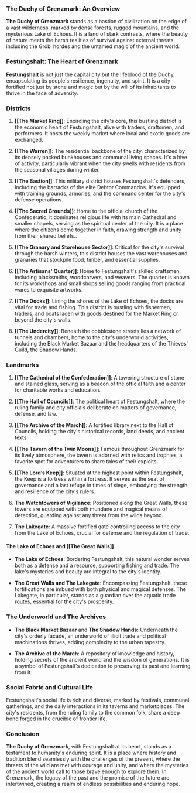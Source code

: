 ### The Duchy of Grenzmark: An Overview

**The Duchy of Grenzmark** stands as a bastion of civilization on the edge of a vast wilderness, marked by dense forests, rugged mountains, and the mysterious Lake of Echoes. It is a land of stark contrasts, where the beauty of nature meets the harsh realities of survival against external threats, including the Grobi hordes and the untamed magic of the ancient world.

### Festungshalt: The Heart of Grenzmark

**Festungshalt** is not just the capital city but the lifeblood of the Duchy, encapsulating its people's resilience, ingenuity, and spirit. It is a city fortified not just by stone and magic but by the will of its inhabitants to thrive in the face of adversity.

### Districts

1. **[[The Market Ring]]**: Encircling the city's core, this bustling district is the economic heart of Festungshalt, alive with traders, craftsmen, and performers. It hosts the weekly market where local and exotic goods are exchanged.
    
2. **[[The Warren]]**: The residential backbone of the city, characterized by its densely packed bunkhouses and communal living spaces. It's a hive of activity, particularly vibrant when the city swells with residents from the seasonal villages during winter.
    
3. **[[The Bastion]]**: This military district houses Festungshalt's defenders, including the barracks of the elite Debtor Commandos. It's equipped with training grounds, armories, and the command center for the city's defense operations.
    
4. **[[The Sacred Grounds]]**: Home to the official church of the Confederatio, it dominates religious life with its main Cathedral and smaller chapels, serving as the spiritual center of the city. It is a place where the citizens come together in faith, drawing strength and unity from their shared beliefs..
    
5. **[[The Granary and Storehouse Sector]]**: Critical for the city's survival through the harsh winters, this district houses the vast warehouses and granaries that stockpile food, timber, and essential supplies.
    
6. **[[The Artisans' Quarter]]**: Home to Festungshalt's skilled craftsmen, including blacksmiths, woodcarvers, and weavers. The quarter is known for its workshops and small shops selling goods ranging from practical wares to exquisite artworks.
    
7. **[[The Docks]]**: Lining the shores of the Lake of Echoes, the docks are vital for trade and fishing. This district is bustling with fishermen, traders, and boats laden with goods destined for the Market Ring or beyond the city's walls.
    
8. **[[The Undercity]]**: Beneath the cobblestone streets lies a network of tunnels and chambers, home to the city's underworld activities, including the Black Market Bazaar and the headquarters of the Thieves' Guild, the Shadow Hands.

### Landmarks

1. **[[The Cathedral of the Confederation]]**: A towering structure of stone and stained glass, serving as a beacon of the official faith and a center for charitable works and education.
    
2. **[[The Hall of Councils]]**: The political heart of Festungshalt, where the ruling family and city officials deliberate on matters of governance, defense, and law.
    
3. **[[The Archive of the March]]**: A fortified library next to the Hall of Councils, holding the city's historical records, land deeds, and ancient texts.
    
4. **[[The Tavern of the Twin Moons]]**: Famous throughout Grenzmark for its lively atmosphere, the tavern is adorned with relics and trophies, a favorite spot for adventurers to share tales of their exploits.
    
5. **[[The Lord’s Keep]]**: Situated at the highest point within Festungshalt, the Keep is a fortress within a fortress. It serves as the seat of governance and a last refuge in times of siege, embodying the strength and resilience of the city's rulers.
    
6. **The Watchtowers of Vigilance**: Positioned along the Great Walls, these towers are equipped with both mundane and magical means of detection, guarding against any threat from the wilds beyond.
    
7. **The Lakegate**: A massive fortified gate controlling access to the city from the Lake of Echoes, crucial for defense and the regulation of trade.

#### The Lake of Echoes and [[The Great Walls]]

- **The Lake of Echoes**: Bordering Festungshalt, this natural wonder serves both as a defense and a resource, supporting fishing and trade. The lake's mysteries and beauty are integral to the city's identity.

- **The Great Walls and The Lakegate**: Encompassing Festungshalt, these fortifications are imbued with both physical and magical defenses. The Lakegate, in particular, stands as a guardian over the aquatic trade routes, essential for the city's prosperity.

### The Underworld and The Archives

- **The Black Market Bazaar** and **The Shadow Hands**: Underneath the city's orderly facade, an underworld of illicit trade and political machinations thrives, adding complexity to the urban tapestry.

- **The Archive of the March**: A repository of knowledge and history, holding secrets of the ancient world and the wisdom of generations. It is a symbol of Festungshalt's dedication to preserving its past and learning from it.

### Social Fabric and Cultural Life

Festungshalt's social life is rich and diverse, marked by festivals, communal gatherings, and the daily interactions in its taverns and marketplaces. The city's residents, from the ruling family to the common folk, share a deep bond forged in the crucible of frontier life.

### Conclusion

**The Duchy of Grenzmark**, with Festungshalt at its heart, stands as a testament to humanity's enduring spirit. It is a place where history and tradition blend seamlessly with the challenges of the present, where the threats of the wild are met with courage and unity, and where the mysteries of the ancient world call to those brave enough to explore them. In Grenzmark, the legacy of the past and the promise of the future are intertwined, creating a realm of endless possibilities and enduring hope.